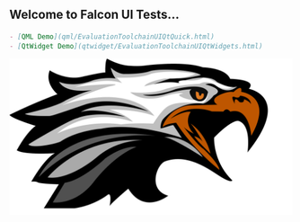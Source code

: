 ## Welcome to Falcon UI Tests...


```markdown
- [QML Demo](qml/EvaluationToolchainUIQtQuick.html)
- [QtWidget Demo](qtwidget/EvaluationToolchainUIQtWidgets.html)

```

![Falcon](Falcon.png)